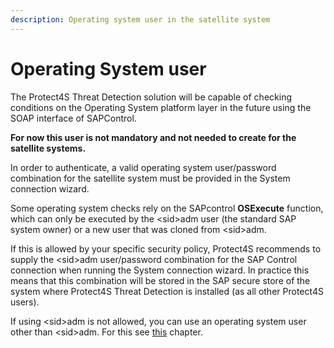 ```yaml
---
description: Operating system user in the satellite system
---
```


# Operating System user

The Protect4S Threat Detection solution will be capable of checking conditions on the Operating System platform layer in the future using the SOAP interface of SAPControl.&#x20;

**For now this user is not mandatory and not needed to create for the satellite systems.**&#x20;

In order to authenticate, a valid operating system user/password combination for the satellite system must be provided in the System connection wizard.

Some operating system checks rely on the SAPcontrol **OSExecute** function, which can only be executed by the \<sid>adm user (the standard SAP system owner) or a new user that was cloned from \<sid>adm.

If this is allowed by your specific security policy, Protect4S recommends to supply the \<sid>adm user/password combination for the SAP Control connection when running the System connection wizard. In practice this means that this combination will be stored in the SAP secure store of the system where Protect4S Threat Detection is installed (as all other Protect4S users).

If using \<sid>adm is not allowed, you can use an operating system user other than \<sid>adm. For this see [this](../operating-system-user-other-than-less-than-sid-greater-than-adm.md) chapter.

